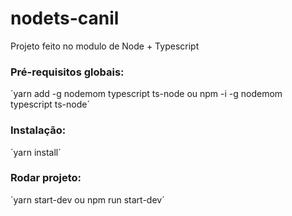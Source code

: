 # nodets-canil
Projeto feito no modulo de Node + Typescript

### Pré-requisitos globais:
´yarn add -g nodemom typescript ts-node ou npm -i -g nodemom typescript ts-node´

### Instalação:

´yarn install´

### Rodar projeto:

´yarn start-dev ou npm run start-dev´